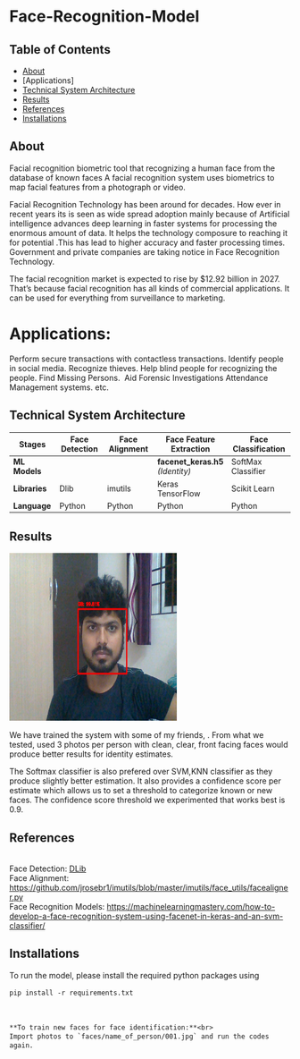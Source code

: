 # Face-Recognition-Model

## Table of Contents
+ [About](#about)
+ [Applications]
+ [Technical System Architecture](#technical-system-architecture)
+ [Results](#results)
+ [References](#references)
+ [Installations](#installations)

## About
Facial recognition  biometric tool that  recognizing a human face from the database of known faces  A facial recognition system uses biometrics to map facial features from a photograph or video. 

Facial Recognition Technology has been around for decades. How ever in recent years its is seen as wide spread adoption mainly because of Artificial intelligence advances deep learning in faster systems for processing the enormous amount of data. It helps the technology composure to reaching it for potential .This has lead to higher accuracy and faster processing times. Government and private companies  are taking notice in Face Recognition Technology.

The facial recognition market is expected to rise by $12.92 billion in 2027. That’s because facial recognition has all kinds of commercial applications. It can be used for everything from surveillance to marketing.

# Applications:
Perform secure transactions with contactless transactions.
Identify people in social media.
Recognize thieves. 
Help blind people for recognizing the people.
Find Missing Persons. 
Aid Forensic Investigations
Attendance Management systems. etc.

## Technical System Architecture
| Stages| Face Detection | Face Alignment  |Face Feature <br>Extraction|Face Classification|
| --- |-------------| -----|-----|-----|
|**ML Models**|||**facenet_keras.h5** <br>*(Identity)*<br>| SoftMax Classifier |
| **Libraries**| Dlib|imutils|Keras<br>TensorFlow |Scikit Learn |
|**Language**| Python|Python|Python|Python|

## Results

<img src="https://github.com/GangababuManam/FaceRecognition/blob/main/Test.jpg" width="300" height="300">


We have trained the system with some of my friends, . From what we tested, used 3 photos per person with clean, clear, front facing faces would produce better results for identity estimates. 

The Softmax classifier is also prefered over SVM,KNN classifier as they produce slightly better estimation. It also provides a confidence score per estimate which allows us to set a threshold to categorize known or new faces. The confidence score threshold we experimented that works best is 0.9.

## References
<br>Face Detection: [DLib](http://dlib.net/)
<br>Face Alignment: https://github.com/jrosebr1/imutils/blob/master/imutils/face_utils/facealigner.py
<br>Face Recognition Models: https://machinelearningmastery.com/how-to-develop-a-face-recognition-system-using-facenet-in-keras-and-an-svm-classifier/

## Installations
To run the model, please install the required python packages using
```
pip install -r requirements.txt
```
```


**To train new faces for face identification:**<br>
Import photos to `faces/name_of_person/001.jpg` and run the codes again.
